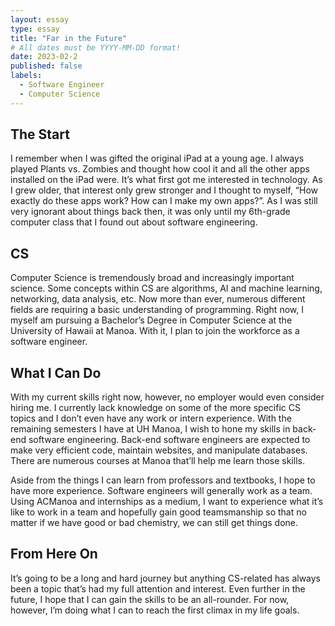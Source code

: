 ```yaml
---
layout: essay
type: essay
title: "Far in the Future"
# All dates must be YYYY-MM-DD format!
date: 2023-02-2
published: false
labels:
  - Software Engineer
  - Computer Science
---
```

## The Start
I remember when I was gifted the original iPad at a young age. I always played Plants vs. Zombies and thought how cool it and all the other apps installed on the iPad were. It’s what first got me interested in technology. As I grew older, that interest only grew stronger and I thought to myself, “How exactly do these apps work? How can I make my own apps?”. As I was still very ignorant about things back then, it was only until my 6th-grade computer class that I found out about software engineering.

## CS
Computer Science is tremendously broad and increasingly important science. Some concepts within CS are algorithms, AI and machine learning, networking, data analysis, etc. Now more than ever, numerous different fields are requiring a basic understanding of programming. Right now, I myself am pursuing a Bachelor’s Degree in Computer Science at the University of Hawaii at Manoa. With it, I plan to join the workforce as a software engineer.

## What I Can Do
With my current skills right now, however, no employer would even consider hiring me. I currently lack knowledge on some of the more specific CS topics and I don’t even have any work or intern experience. With the remaining semesters I have at UH Manoa, I wish to hone my skills in back-end software engineering. Back-end software engineers are expected to make very efficient code, maintain websites, and manipulate databases. There are numerous courses at Manoa that’ll help me learn those skills.

Aside from the things I can learn from professors and textbooks, I hope to have more experience. Software engineers will generally work as a team. Using ACManoa and internships as a medium, I want to experience what it’s like to work in a team and hopefully gain good teamsmanship so that no matter if we have good or bad chemistry, we can still get things done.

## From Here On
It’s going to be a long and hard journey but anything CS-related has always been a topic that’s had my full attention and interest. Even further in the future, I hope that I can gain the skills to be an all-rounder. For now, however, I’m doing what I can to reach the first climax in my life goals.



